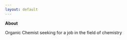 ```yaml
---
layout: default
---
```


**About** <br>

Organic Chemist seeking for a job in the field of chemistry